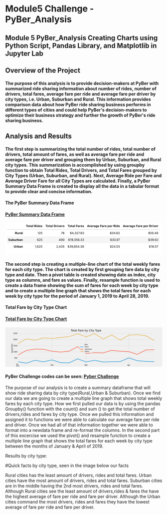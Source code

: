 # **Module5 Challenge - PyBer_Analysis**
## **Module 5 PyBer_Analysis Creating Charts using Python Script, Pandas Library, and Matplotlib in Jupyter Lab**

## **Overview of the Project**

#### The purpose of this analysis is to provide decision-makers at PyBer with summarized ride sharing information about number of rides, number of drivers, total fares, average fare per ride and average fare per driver by city types, i.e. Urban, Suburban and Rural.  This information provides comparison data about how PyBer ride sharing business performs in different types of cities and could help PyBer's decision-makers to optimize their business strategy and further the growth of PyBer's ride sharing business.

## **Analysis and Results**

#### The first step is summarizing the total number of rides, total number of drivers, total amount of fares, as well as average fare per ride and average fare per driver and grouping them by Urban, Suburban, and Rural city types.  This summarization is accomplished by using groupby function to obtain Total Rides, Total Drivers, and Total Fares grouped by City Types (Urban, Suburban, and Rural).  Next, Average Ride per Fare and Average Driver Fare for all City Types are calculated.  Finally, a PyBer Summary Data Frame is created to display all the data in a tabular format to provide clear and concise information.

#### **The PyBer Summary Data Frame**

#### [PyBer Summary Data Frame](https://github.com/davidzachie/Module5-PyBer_Analysis/blob/main/analysis/Pyber_Summary_DF.png)

![Pyber_Summary_DF](analysis/Pyber_Summary_DF.png)



#### The second step is creating a multiple-line chart of the total weekly fares for each city type.  The chart is created by first grouping fare data by city type and date.  Then a pivot table is created showing date as index, city type as columns, and fare as values.  Finally, resample function is used to create a data frame showing the sum of fares for each week by city type and to create a multiple line graph that shows the total fares for each week by city type for the period of January 1, 2019 to April 28, 2019.

#### **Total Fare by City Type Chart**

#### [Total Fare by City Type Chart](https://github.com/davidzachie/Module5-PyBer_Analysis/blob/main/analysis/Pyber_fare_summary.png)

![Pyber_fare_summary](analysis/Pyber_fare_summary.png)

#### PyBer Challenge codes can be seen: [Pyber Challenge](https://github.com/davidzachie/Module5-PyBer_Analysis/blob/main/PyBer_Challenge.ipynb)





The purpose of our analysis is to create a summary dataframe that will show ride sharing data by city type(Rural,Urban & Suburban). Once we find our data we are going to create a multiple line graph that shows total weekly fares by each city type. How we first pulled our data is by using the pandas Groupby() function with the count() and sum () to get the total number of drivers,rides and fares by city type. Once we pulled this information and assigned it to functions we were able to calculate our average fare per ride and driver. Once we had all of that information together we were able to format into a newdata frame and re-format the columns. In the second part of this excercise we used the pivot() and resample function to create a multiple line graph that shows the total fares for each week by city type between the months of January & April of 2019.

Results by city type:

#Quick facts by city type, seen in the image below our facts

Rural cities has the least amount of drivers, rides and total fares.
Urban cities have the most amount of drivers, rides and total fares.
Suburban cities are in the middle having the 2nd most drivers, rides and total fares.
Although Rural cities see the least amount of drivers,rides & fares the have the highest average of fare per ride and fare per driver.
Although the Urban cities command the most drivers, rides and fares they have the lowest average of fare per ride and fare per driver.

